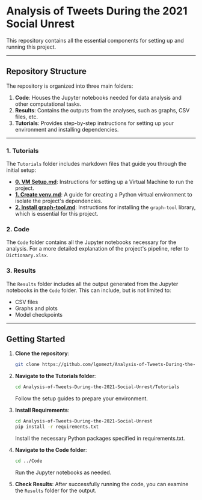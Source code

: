 # Analysis of Tweets During the 2021 Social Unrest

This repository contains all the essential components for setting up and running this project.

---

## Repository Structure

The repository is organized into three main folders:

1. **Code**: Houses the Jupyter notebooks needed for data analysis and other computational tasks.
2. **Results**: Contains the outputs from the analyses, such as graphs, CSV files, etc.
3. **Tutorials**: Provides step-by-step instructions for setting up your environment and installing dependencies.

---

### 1. Tutorials

The `Tutorials` folder includes markdown files that guide you through the initial setup:

- **[0. VM Setup.md](https://github.com/lgomezt/Analysis-of-Tweets-During-the-2021-Social-Unrest/blob/main/Tutorials/0.%20VM%20Setup.md)**: Instructions for setting up a Virtual Machine to run the project.
- **[1. Create venv.md](https://github.com/lgomezt/Analysis-of-Tweets-During-the-2021-Social-Unrest/blob/main/Tutorials/1.%20Create%20venv.md)**: A guide for creating a Python virtual environment to isolate the project's dependencies.
- **[2. Install graph-tool.md](https://github.com/lgomezt/Analysis-of-Tweets-During-the-2021-Social-Unrest/blob/main/Tutorials/2.%20Install%20graph-tool.md)**: Instructions for installing the `graph-tool` library, which is essential for this project.

### 2. Code

The `Code` folder contains all the Jupyter notebooks necessary for the analysis. For a more detailed explanation of the project's pipeline, refer to `Dictionary.xlsx`.

### 3. Results

The `Results` folder includes all the output generated from the Jupyter notebooks in the `Code` folder. This can include, but is not limited to:

- CSV files
- Graphs and plots
- Model checkpoints

---

## Getting Started

1. **Clone the repository**: 
    ```bash
    git clone https://github.com/lgomezt/Analysis-of-Tweets-During-the-2021-Social-Unrest.git
    ```
2. **Navigate to the Tutorials folder**: 
    ```bash
    cd Analysis-of-Tweets-During-the-2021-Social-Unrest/Tutorials
    ```
    Follow the setup guides to prepare your environment.

3. **Install Requirements**:
    ```bash
    cd Analysis-of-Tweets-During-the-2021-Social-Unrest
    pip install -r requirements.txt
    ```
    Install the necessary Python packages specified in requirements.txt.

3. **Navigate to the Code folder**: 
    ```bash
    cd ../Code
    ```
    Run the Jupyter notebooks as needed.

4. **Check Results**: After successfully running the code, you can examine the `Results` folder for the output.

